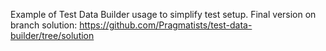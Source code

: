 Example of Test Data Builder usage to simplify test setup.
Final version on branch solution: https://github.com/Pragmatists/test-data-builder/tree/solution
